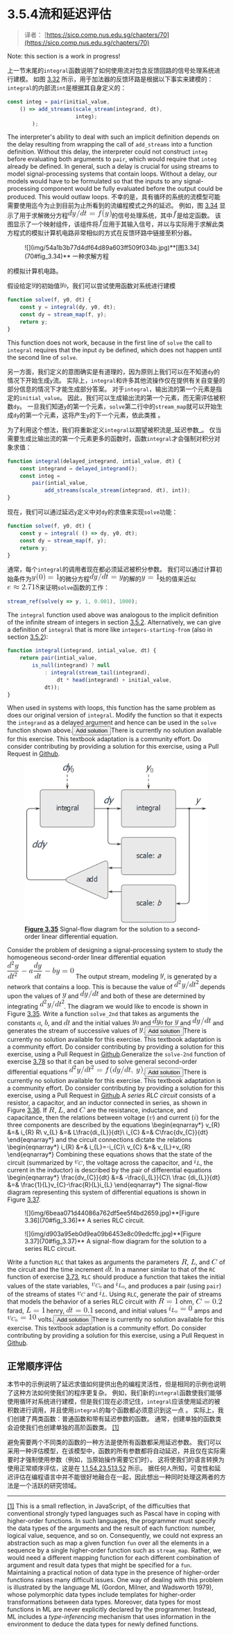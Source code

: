 # 3.5.4流和延迟评估

> 译者： [https://sicp.comp.nus.edu.sg/chapters/70](https://sicp.comp.nus.edu.sg/chapters/70)

<subsection wip="yes">Note: this section is a work in progress!

上一节末尾的`integral`函数说明了如何使用流对包含反馈回路的信号处理系统进行建模。 如图 [3.32](69#fig_3.32) 所示，用于加法器的反馈环路是根据以下事实来建模的：`integral`的内部流`int`是根据其自身定义的：

```js
const integ = pair(initial_value, 
    () => add_streams(scale_stream(integrand, dt),
                      integ);
        );
```

<split>The interpreter's ability to deal with such an implicit definition depends on the delay resulting from wrapping the call of `add_streams` into a function definition. Without this delay, the interpreter could not construct `integ` before evaluating both arguments to `pair`, which would require that `integ` already be defined. In general, such a delay is crucial for using streams to model signal-processing systems that contain loops. Without a delay, our models would have to be formulated so that the inputs to any signal-processing component would be fully evaluated before the output could be produced. This would outlaw loops.</split> <split>不幸的是，具有循环的系统的流模型可能需要使用迄今为止到目前为止所看到的流编程模式之外的延迟。 例如，图 [3.34](70#fig_3.34) 显示了用于求解微分方程![dy%2Fdt%3Df%28y%29](img/f31af9bb1202b642394fbd62188e25a7.jpg)的信号处理系统，其中![f](img/dad139946fdd1363ecd86d20700a53a6.jpg)是给定函数。 该图显示了一个映射组件，该组件将![f](img/dad139946fdd1363ecd86d20700a53a6.jpg)应用于其输入信号，并以与实际用于求解此类方程式的模拟计算机电路非常相似的方式在反馈环路中链接至积分器。

<figure>![](img/54a1b3b77d4df64d89a603ff509f034b.jpg)**[图3.34](70#fig_3.34)** 一种求解方程</figure>

的<quote>模拟计算机电路</quote>。</split>

假设给定![y](img/c592009395c2de830215c39f7bb6f97b.jpg)的初始值![y_0](img/54676c9601d846908e9d5fffa5766413.jpg)，我们可以尝试使用函数对系统进行建模

```js
function solve(f, y0, dt) {
    const y = integral(dy, y0, dt);
    const dy = stream_map(f, y);
    return y;
}
```

This function does not work, because in the first line of `solve` the call to `integral` requires that the input `dy` be defined, which does not happen until the second line of `solve`.

另一方面，我们定义的意图确实是有道理的，因为原则上我们可以在不知道`dy`的情况下开始生成`y`流。 实际上，`integral`和许多其他流操作仅在提供有关自变量的部分信息的情况下才能生成部分答案。 对于`integral`，输出流的第一个元素是指定的`initial_value`。 因此，我们可以生成输出流的第一个元素，而无需评估被积数`dy`。 一旦我们知道`y`的第一个元素，`solve`第二行中的`stream_map`就可以开始生成`dy`的第一个元素，这将产生`y`的下一个元素，依此类推 。

为了利用这个想法，我们将重新定义`integral`以期望被积流是_延迟参数_。 仅当需要生成比输出流的第一个元素更多的函数时，函数`integral`才会强制对积分对象求值：

```js
function integral(delayed_integrand, intial_value, dt) {
    const integrand = delayed_integrand();
    const integ =      
        pair(intial_value,
            add_streams(scale_stream(integrand, dt), int));
}
```

现在，我们可以通过延迟`y`定义中对`dy`的求值来实现`solve`功能：

```js
function solve(f, y0, dt) {
    const y = integral( () => dy, y0, dt);
    const dy = stream_map(f, y);
    return y;
}
```

通常，每个`integral`的调用者现在都必须延迟被积分参数。 我们可以通过计算初始条件为![y%280%29%3D1](img/78bc8745dcf0c7b9c0a4633a47c29e22.jpg)的微分方程![dy%2Fdt%3Dy](img/6ea1fc36924c28e2609283cb855f94f7.jpg)的解的![y%3D1](img/61d5c3d6a0f74cb4f7f6db824ecfbd53.jpg)处的值来近似![e%5Capprox%202.718](img/a202b19e79f51690c4c16054f3d04844.jpg)来证明`solve`函数的工作：

```js
stream_ref(solve(y => y, 1, 0.001), 1000);
```

<exercise>The `integral` function used above was analogous to the <quote>implicit</quote> definition of the infinite stream of integers in section <ref name="sec:infinite-streams">[3.5.2](68)</ref>. Alternatively, we can give a definition of `integral` that is more like `integers-starting-from` (also in section <ref name="sec:infinite-streams">[3.5.2](68)</ref>):

```js
function integral(integrand, intial_value, dt) {
    return pair(intial_value,
        is_null(integrand) ? null
            : integral(stream_tail(integrand),
                dt * head(integrand) + initial_value,
	        dt));
}
```

When used in systems with loops, this function has the same problem as does our original version of `integral`. Modify the function so that it expects the `integrand` as a delayed argument and hence can be used in the `solve` function shown above.<button class="btn btn-secondary solution_btn" data-toggle="collapse" href="#no_solution_70_1_div">Add solution</button>There is currently no solution available for this exercise. This textbook adaptation is a community effort. Do consider contributing by providing a solution for this exercise, using a Pull Request in [Github](https://github.com/source-academy/sicp).</exercise> <exercise><figure>![](img/27a1f9e4ccebf1e4513ec43e0ea77fc9.jpg)**[Figure 3.35](70#fig_3.35)** Signal-flow diagram for the solution to a second-order linear differential equation.</figure>

Consider the problem of designing a signal-processing system to study the homogeneous second-order linear differential equation ![%20%5Cfrac%20%7Bd%5E%7B2%7D%20y%7D%7Bdt%5E%7B2%7D%7D-a%5Cfrac%7Bdy%7D%7Bdt%7D-by%3D0%20](img/c01e1557d477b60d3cc24aaa6c2540c0.jpg) The output stream, modeling ![y](img/c592009395c2de830215c39f7bb6f97b.jpg), is generated by a network that contains a loop. This is because the value of ![d%5E%7B2%7Dy%2Fdt%5E%7B2%7D](img/378acaf4f1735ba70824f04371b9805e.jpg) depends upon the values of ![y](img/c592009395c2de830215c39f7bb6f97b.jpg) and ![dy%2Fdt](img/f02ae66a98f2a2cd839b449380434dfb.jpg) and both of these are determined by integrating ![d%5E%7B2%7Dy%2Fdt%5E%7B2%7D](img/378acaf4f1735ba70824f04371b9805e.jpg). The diagram we would like to encode is shown in Figure <ref name="fig:2nd-order">[3.35](70#fig_3.35)</ref>. Write a function `solve_2nd` that takes as arguments the constants ![a](img/070b1af5eca3a5c5d72884b536090f17.jpg), ![b](img/6872867a863714d15d9a0d64c20734ce.jpg), and ![dt](img/a2365da0b6a89ff65d272723bd424d5a.jpg) and the initial values ![y_%7B0%7D](img/85a8bef65012a8167faa1268545d5b5f.jpg) and ![dy_%7B0%7D](img/8bd366ccbdfab02b83918790effd99e4.jpg) for ![y](img/c592009395c2de830215c39f7bb6f97b.jpg) and ![dy%2Fdt](img/f02ae66a98f2a2cd839b449380434dfb.jpg) and generates the stream of successive values of ![y](img/c592009395c2de830215c39f7bb6f97b.jpg).<button class="btn btn-secondary solution_btn" data-toggle="collapse" href="#no_solution_70_1_div">Add solution</button>There is currently no solution available for this exercise. This textbook adaptation is a community effort. Do consider contributing by providing a solution for this exercise, using a Pull Request in [Github](https://github.com/source-academy/sicp).</exercise><exercise>Generalize the `solve-2nd` function of exercise <ref name="ex:2nd-order">[3.78](70#ex_3.78)</ref> so that it can be used to solve general second-order differential equations ![d%5E%7B2%7D%20y%2Fdt%5E%7B2%7D%3Df%28dy%2Fdt%2C%5C%2C%20y%29](img/1be3cbd7aaf7e80c72cad2d0cb88281e.jpg).<button class="btn btn-secondary solution_btn" data-toggle="collapse" href="#no_solution_70_1_div">Add solution</button>There is currently no solution available for this exercise. This textbook adaptation is a community effort. Do consider contributing by providing a solution for this exercise, using a Pull Request in [Github](https://github.com/source-academy/sicp).</exercise><exercise>A _series RLC circuit_ consists of a resistor, a capacitor, and an inductor connected in series, as shown in Figure <ref name="fig:series-rlc">[3.36](70#fig_3.36)</ref>. If ![R](img/502cdd9c79852b33d2a6d18ba5ec3102.jpg), ![L](img/db4a9fef02111450bf98261889de550c.jpg), and ![C](img/6c8feca3b2da3d6cf371417edff4be4f.jpg) are the resistance, inductance, and capacitance, then the relations between voltage (![v](img/a7b0439b75ff3fa542a86700c6afc69a.jpg)) and current (![i](img/31df9c730e19ca29b59dce64b99d98c1.jpg)) for the three components are described by the equations \begin{eqnarray*} v_{R} &=& i_{R} R\\ v_{L} &=& L\frac{di_{L}}{dt}\\ i_{C} &=& C\frac{dv_{C}}{dt} \end{eqnarray*} and the circuit connections dictate the relations \begin{eqnarray*} i_{R} &=& i_{L}=-i_{C}\\ v_{C} &=& v_{L}+v_{R} \end{eqnarray*} Combining these equations shows that the state of the circuit (summarized by ![v_%7BC%7D](img/9e804d3d55d43ab4fbd709c6f6318012.jpg), the voltage across the capacitor, and ![i_%7BL%7D](img/70d5bfb5cf97212dafd19d528a05d48b.jpg), the current in the inductor) is described by the pair of differential equations \begin{eqnarray*} \frac{dv_{C}}{dt} &=& -\frac{i_{L}}{C}\\ \frac {di_{L}}{dt} &=& \frac{1}{L}v_{C}-\frac{R}{L}i_{L} \end{eqnarray*} The signal-flow diagram representing this system of differential equations is shown in Figure <ref name="fig:rlc-signal-flow">[3.37](70#fig_3.37)</ref>.

<figure>![](img/6beaa071d44086a762df5ee5f4bd2659.jpg)**[Figure 3.36](70#fig_3.36)** A series RLC circuit.</figure>

<figure>![](img/d903a95eb0d9ea09b6453e8c09edcffc.jpg)**[Figure 3.37](70#fig_3.37)** A signal-flow diagram for the solution to a series RLC circuit.</figure>

Write a function `RLC` that takes as arguments the parameters ![R](img/502cdd9c79852b33d2a6d18ba5ec3102.jpg), ![L](img/db4a9fef02111450bf98261889de550c.jpg), and ![C](img/6c8feca3b2da3d6cf371417edff4be4f.jpg) of the circuit and the time increment ![dt](img/a2365da0b6a89ff65d272723bd424d5a.jpg). In a manner similar to that of the `RC` function of exercise <ref name="ex:rc-circuit">[3.73](69#ex_3.73)</ref>, `RLC` should produce a function that takes the initial values of the state variables, ![v_%7BC_%7B0%7D%7D](img/ba5710ff8f078429ca051677e5d39faf.jpg) and ![i_%7BL_%7B0%7D%7D](img/af7d59ce9dd9959068d784fe4d93e1e2.jpg), and produces a pair (using `pair`) of the streams of states ![v_%7BC%7D](img/9e804d3d55d43ab4fbd709c6f6318012.jpg) and ![i_%7BL%7D](img/70d5bfb5cf97212dafd19d528a05d48b.jpg). Using `RLC`, generate the pair of streams that models the behavior of a series RLC circuit with ![R%20%3D%201](img/6ee24986e6ee24f1b2bc394523a4b2f3.jpg) ohm, ![C%3D%200.2](img/61e7542b0d97e5120a2a280e524a4d8c.jpg) farad, ![L%20%3D%201](img/7a3a560d32e1d1a4f5566c549f7a8050.jpg) henry, ![dt%20%3D%200.1](img/55f99d1b7a83ff729ff9894f918472b1.jpg) second, and initial values ![i_%7BL_%7B0%7D%7D%20%3D%200](img/7c010f5085352b2de8a67bbef1871015.jpg) amps and ![v_%7BC_%7B0%7D%7D%20%3D%2010](img/45749939c413d47dddb407c01392fc4e.jpg) volts.<button class="btn btn-secondary solution_btn" data-toggle="collapse" href="#no_solution_70_1_div">Add solution</button>There is currently no solution available for this exercise. This textbook adaptation is a community effort. Do consider contributing by providing a solution for this exercise, using a Pull Request in [Github](https://github.com/source-academy/sicp).</exercise>

## 正常顺序评估

本节中的示例说明了延迟求值如何提供出色的编程灵活性，但是相同的示例也说明了这种方法如何使我们的程序更复杂。 例如，我们新的`integral`函数使我们能够使用循环对系统进行建模，但是我们现在必须记住，`integral`应该使用延迟的被积数进行调用，并且使用`integral`的每个函数都必须意识到这一点 。 实际上，我们创建了两类函数：普通函数和带有延迟参数的函数。 通常，创建单独的函数类会迫使我们也创建单独的高阶函数类。 [[1]](70#footnote-1)

避免需要两个不同类的函数的一种方法是使所有函数都采用延迟参数。 我们可以采用一种评估模型，在该模型中，函数的所有参数都将自动延迟，并且仅在实际需要时才强制使用参数（例如，当原始操作需要它们时）。 这将使我们的语言转换为使用正常顺序评估，这是在 [1.1.5](7)[4.2](81)[3.51](67#ex_3.51)[3.52](67#ex_3.52) 所示。 据任何人所知，可变性和延迟评估在编程语言中并不能很好地融合在一起，因此想出一种同时处理这两者的方法是一个活跃的研究领域。

* * *

[[1]](70#footnote-link-1) This is a small reflection, in JavaScript, of the difficulties that conventional strongly typed languages such as Pascal have in coping with higher-order functions. In such languages, the programmer must specify the data types of the arguments and the result of each function: number, logical value, sequence, and so on. Consequently, we could not express an abstraction such as <quote>map a given function `fun` over all the elements in a sequence</quote> by a single higher-order function such as `stream_map`. Rather, we would need a different mapping function for each different combination of argument and result data types that might be specified for a `fun`. Maintaining a practical notion of <quote>data type</quote> in the presence of higher-order functions raises many difficult issues. One way of dealing with this problem is illustrated by the language ML (<citation>Gordon, Milner, and Wadsworth 1979</citation>), whose <quote>polymorphic data types</quote> include templates for higher-order transformations between data types. Moreover, data types for most functions in ML are never explicitly declared by the programmer. Instead, ML includes a _type-inferencing_ mechanism that uses information in the environment to deduce the data types for newly defined functions.

